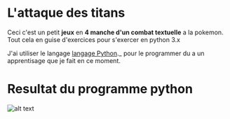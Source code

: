 # L'attaque des titans
Ceci c'est un petit **jeux** en **4 manche d'un combat textuelle** a la pokemon. Tout cela en guise d'exercices pour s'exercer en python 3.x

J'ai utiliser le langage [langage Python](https://www.python.org/)._ pour le programmer du a un apprentisage que je fait en ce moment. 

# Resultat du programme python 
![alt text](https://image.noelshack.com/fichiers/2018/26/5/1530227560-attaquedestitant.png)

 
